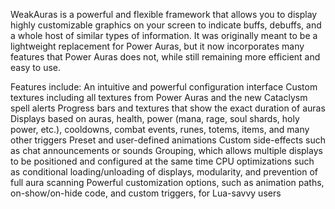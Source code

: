 WeakAuras is a powerful and flexible framework that allows you to display highly customizable graphics on your screen to indicate buffs, debuffs, and a whole host of similar types of information. It was originally meant to be a lightweight replacement for Power Auras, but it now incorporates many features that Power Auras does not, while still remaining more efficient and easy to use.

Features include:
An intuitive and powerful configuration interface
Custom textures including all textures from Power Auras and the new Cataclysm spell alerts
Progress bars and textures that show the exact duration of auras
Displays based on auras, health, power (mana, rage, soul shards, holy power, etc.), cooldowns, combat events, runes, totems, items, and many other triggers
Preset and user-defined animations
Custom side-effects such as chat announcements or sounds
Grouping, which allows multiple displays to be positioned and configured at the same time
CPU optimizations such as conditional loading/unloading of displays, modularity, and prevention of full aura scanning
Powerful customization options, such as animation paths, on-show/on-hide code, and custom triggers, for Lua-savvy users
